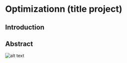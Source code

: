 # Optimizationn (title project)

## Introduction

## Abstract

![alt text](https://coggle-downloads-production.s3.eu-west-1.amazonaws.com/58c95d2a66b10a4b02ea6d9845bf808ff599f4225b3adb38024b63825b408369/Lung_Disease_Detector.png?AWSAccessKeyId=ASIA4YTCGXFHMDFID5MP&Expires=1553981754&Signature=wS1RotmL52uw81uHkvttrpYn3hM%3D&x-amz-security-token=FQoGZXIvYXdzELf%2F%2F%2F%2F%2F%2F%2F%2F%2F%2FwEaDPtBXTDVlM3rIGmCMyLwAaFPlUyMtH0f30f%2FlBUoYe5yzs7sMs9Yy0E566n1AZ6uT5KQShxbO1Hgr6dhA%2Fj65QUc01x%2FPcVaV5GVxsXF0Es9KT3%2BWpM1jifp7DiogNAxxUSd5oFXOKb%2FEbyucXCfyoe9YfQLUstcoBmNmNuMpLqAET5iWMf6M2K3b7ykR5Tqw4KMx4yJZJEDEc1jm2VZdXB8m4gANpRodC3g30AGmsHrIOuqKbjCDU36sbbAQoUQsa0Hy3OE0LAc%2BvrUfIj1QlFFq607JQd9WkMvlvBwXYij30tNGPqYILM9%2FwI6VHfNkcvpGs3%2FYCQXMkrgg6zIZijM3P3kBQ%3D%3D)